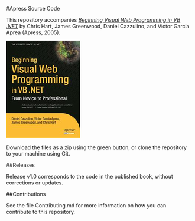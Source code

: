 #Apress Source Code

This repository accompanies [*Beginning Visual Web Programming in VB .NET*](http://www.apress.com/9781590593592) by Chris Hart, James Greenwood, Daniel Cazzulino, and Victor Garcia Aprea (Apress, 2005).

![Cover image](9781590593592.jpg)

Download the files as a zip using the green button, or clone the repository to your machine using Git.

##Releases

Release v1.0 corresponds to the code in the published book, without corrections or updates.

##Contributions

See the file Contributing.md for more information on how you can contribute to this repository.
